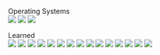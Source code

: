 <!--
[![Solved.ac Profile](http://mazassumnida.wtf/api/v2/generate_badge?boj=pghoon)](https://solved.ac/pghoon/)
-->

<!--
STAT
![Anurag's GitHub stats](https://github-readme-stats.vercel.app/api?username=PGHOON&show_icons=true&theme=radical)
-->
<!--
<p>Academic Background<br>
Kwangwoon University             B.S. ~Fall 2024</br>
University of California, Irvine M.S. Fall 2024~
-->

<p>Operating Systems<br>
<img src="https://img.shields.io/badge/macOS(ARM64)-525252?style=flat&logo=macos&logoColor=white"/></a>
<img src="https://img.shields.io/badge/Windows(AMD64)-0078D6?style=flat&logo=windows11&logoColor=white"/></a>
<img src="https://img.shields.io/badge/Ubuntu(AMD64)-E95420?style=flat&logo=ubuntu&logoColor=white"/></p>
<p>Learned<br>
<img src="https://img.shields.io/badge/C-A8B9CC?style=flat&logo=c&logoColor=white"/></a>
<img src="https://img.shields.io/badge/C++-00599C?style=flat&logo=cplusplus&logoColor=white"></a>
<img src="https://img.shields.io/badge/C#-512BD4?style=flat&logo=csharp&logoColor=white"></a>
<img src="https://img.shields.io/badge/Python-3776AB?style=flat&logo=python&logoColor=white"></a>
<img src="https://img.shields.io/badge/TensorFlow-FF6F00?style=flat&logo=tensorflow&logoColor=white"></a>
<img src="https://img.shields.io/badge/Docker-2496ED?style=flat&logo=docker&logoColor=white"></a>
<img src="https://img.shields.io/badge/LaTeX-008080?style=flat&logo=LaTeX&logoColor=white"></a>
<img src="https://img.shields.io/badge/GNU Bash-4EAA25?style=flat&logo=gnubash&logoColor=white"></a>
<img src="https://img.shields.io/badge/JavaScript-F7DF1E?style=flat&logo=javascript&logoColor=white"></a>
<img src="https://img.shields.io/badge/HTML5-E34F26?style=flat&logo=html5&logoColor=white"></a>
<img src="https://img.shields.io/badge/CSS3-1572B6?style=flat&logo=css3&logoColor=white"></a>
<img src="https://img.shields.io/badge/PHP-777BB4?style=flat&logo=php&logoColor=white"></a>
<img src="https://img.shields.io/badge/MySQL-4479A1?style=flat&logo=mysql&logoColor=white"></a>
<img src="https://img.shields.io/badge/Wireshark-1679A7?style=flat&logo=wireshark&logoColor=white"></a>
<img src="https://img.shields.io/badge/R-276DC3?style=flat&logo=R&logoColor=white"></a></p>
